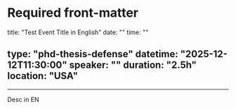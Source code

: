 # Required front-matter
title: "Test Event Title in English"
date: ""
time: ""


type: "phd-thesis-defense"
datetime: "2025-12-12T11:30:00"
speaker: ""
duration: "2.5h"
location: "USA"
---

---




Desc in EN
